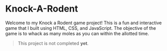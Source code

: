 # Knock-A-Rodent
Welcome to my Knock a Rodent game project! This is a fun and interactive game that I built using HTML, CSS, and JavaScript. The objective of the game is to whack as many moles as you can within the allotted time.

> This project is not completed **yet**.

